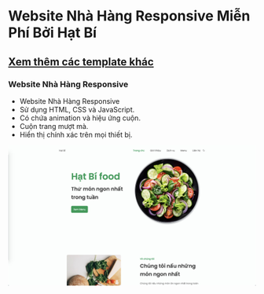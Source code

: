 # Website Nhà Hàng Responsive Miễn Phí Bởi Hạt Bí
## [Xem thêm các template khác](https://github.com/hati-online)
### Website Nhà Hàng Responsive

- Website Nhà Hàng Responsive
- Sử dụng HTML, CSS và JavaScript.
- Có chứa animation và hiệu ứng cuộn.
- Cuộn trang mượt mà.
- Hiển thị chính xác trên mọi thiết bị.

![preview img](/preview.png)

